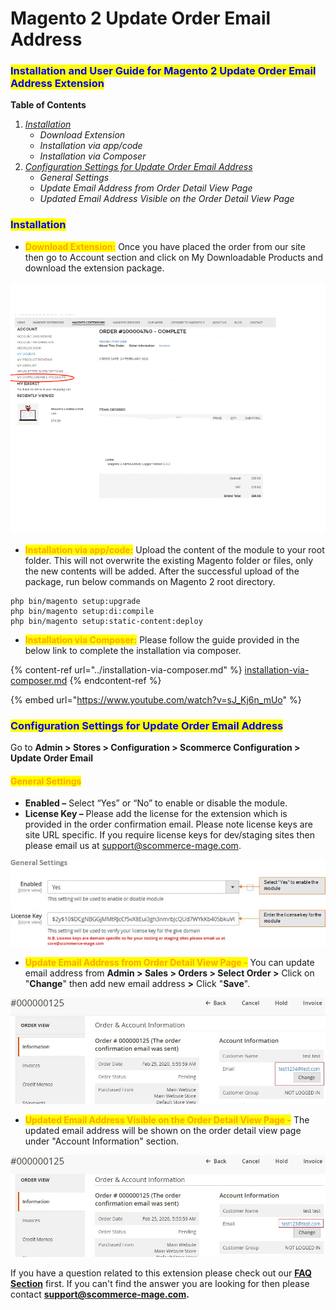 # Magento 2 Update Order Email Address

### <mark style="color:blue;">Installation and User Guide for Magento 2 Update Order Email Address Extension</mark>

**Table of Contents**

1. [_Installation_ ](magento-2-update-order-email-address.md#\_bookmark0)
   * _Download Extension_
   * _Installation via app/code_&#x20;
   * _Installation via Composer_
2. [_Configuration Settings for Update Order Email Address_ ](magento-2-update-order-email-address.md#\_bookmark3)
   * _General Settings_&#x20;
   * _Update Email Address from Order Detail View Page_&#x20;
   * _Updated Email Address Visible on the Order Detail View Page_&#x20;

### <mark style="color:blue;">Installation</mark> <a href="#bookmark0" id="bookmark0"></a>

* <mark style="color:orange;">**Download Extension:**</mark> Once you have placed the order from our site then go to Account section and click on My Downloadable Products and download the extension package.

![](../../.gitbook/assets/Download.png)

* <mark style="color:orange;">**Installation via app/code:**</mark> Upload the content of the module to your root folder. This will not overwrite the existing Magento folder or files, only the new contents will be added. After the successful upload of the package, run below commands on Magento 2 root directory.

```
php bin/magento setup:upgrade
php bin/magento setup:di:compile
php bin/magento setup:static-content:deploy
```

* <mark style="color:orange;">**Installation via Composer:**</mark> Please follow the guide provided in the below link to complete the installation via composer.

{% content-ref url="../installation-via-composer.md" %}
[installation-via-composer.md](../installation-via-composer.md)
{% endcontent-ref %}

{% embed url="https://www.youtube.com/watch?v=sJ_Kj6n_mUo" %}

### <mark style="color:blue;">Configuration Settings for Update Order Email Address</mark> <a href="#bookmark3" id="bookmark3"></a>

Go to **Admin > Stores > Configuration > Scommerce Configuration > Update Order Email**

#### <mark style="color:orange;">General Settings</mark> <a href="#bookmark4" id="bookmark4"></a>

* **Enabled –** Select “Yes” or “No” to enable or disable the module.
* **License Key –** Please add the license for the extension which is provided in the order confirmation email. Please note license keys are site URL specific. If you require license keys for dev/staging sites then please email us at [support@scommerce-mage.com](mailto:support@scommerce-mage.com).

![](../../.gitbook/assets/1)

* <mark style="color:orange;">**Update Email Address from Order Detail View Page -**</mark> You can update email address from **Admin > Sales > Orders > Select Order >** Click on "**Change**" then add new email address **>** Click "**Save**".

![](<../../.gitbook/assets/2 (81)>)

* <mark style="color:orange;">**Updated Email Address Visible on the Order Detail View Page -**</mark> The updated email address will be shown on the order detail view page under "Account Information" section.

![](<../../.gitbook/assets/3 (74)>)

If you have a question related to this extension please check out our [**FAQ Section**](https://www.scommerce-mage.com/magento-2-ajax-login-add-to-wishlist.html#faq) first. If you can't find the answer you are looking for then please contact [**support@scommerce-mage.com**](mailto:core@scommerce-mage.com)**.**
